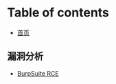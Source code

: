 # Table of contents

* [首页](README.md)

## 漏洞分析 <a id="vuln-analysis"></a>

* [BurpSuite RCE](vuln-analysis/burpsuite-rce.md)


